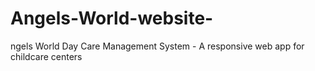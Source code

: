 # Angels-World-website-
ngels World Day Care Management System - A responsive web app for childcare centers
